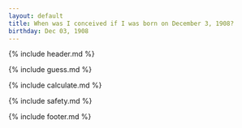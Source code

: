 ```yaml
---
layout: default
title: When was I conceived if I was born on December 3, 1908?
birthday: Dec 03, 1908
---
```


{% include header.md %}

{% include guess.md %}

{% include calculate.md %}

{% include safety.md %}

{% include footer.md %}



